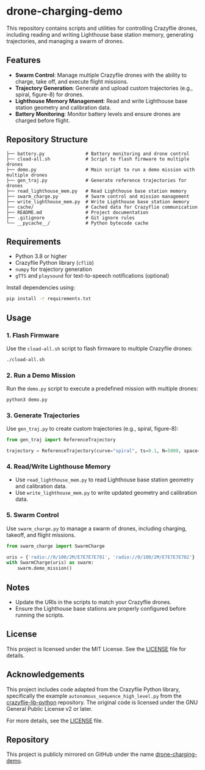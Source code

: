 # drone-charging-demo

This repository contains scripts and utilities for controlling Crazyflie drones, including reading and writing Lighthouse base station memory, generating trajectories, and managing a swarm of drones.

## Features

- **Swarm Control**: Manage multiple Crazyflie drones with the ability to charge, take off, and execute flight missions.
- **Trajectory Generation**: Generate and upload custom trajectories (e.g., spiral, figure-8) for drones.
- **Lighthouse Memory Management**: Read and write Lighthouse base station geometry and calibration data.
- **Battery Monitoring**: Monitor battery levels and ensure drones are charged before flight.

## Repository Structure

```
├── battery.py               # Battery monitoring and drone control
├── cload-all.sh             # Script to flash firmware to multiple drones
├── demo.py                  # Main script to run a demo mission with multiple drones
├── gen_traj.py              # Generate reference trajectories for drones
├── read_lighthouse_mem.py   # Read Lighthouse base station memory
├── swarm_charge.py          # Swarm control and mission management
├── write_lighthouse_mem.py  # Write Lighthouse base station memory
├── cache/                   # Cached data for Crazyflie communication
├── README.md                # Project documentation
├── .gitignore               # Git ignore rules
└── __pycache__/             # Python bytecode cache
```

## Requirements

- Python 3.8 or higher
- Crazyflie Python library (`cflib`)
- `numpy` for trajectory generation
- `gTTS` and `playsound` for text-to-speech notifications (optional)

Install dependencies using:

```sh
pip install -r requirements.txt
```

## Usage

### 1. Flash Firmware
Use the `cload-all.sh` script to flash firmware to multiple Crazyflie drones:

```sh
./cload-all.sh
```

### 2. Run a Demo Mission
Run the `demo.py` script to execute a predefined mission with multiple drones:

```sh
python3 demo.py
```

### 3. Generate Trajectories
Use `gen_traj.py` to create custom trajectories (e.g., spiral, figure-8):

```py
from gen_traj import ReferenceTrajectory

trajectory = ReferenceTrajectory(curve="spiral", ts=0.1, N=5000, space=[0.5, 0.5, 1.5])
```

### 4. Read/Write Lighthouse Memory
- Use `read_lighthouse_mem.py` to read Lighthouse base station geometry and calibration data.
- Use `write_lighthouse_mem.py` to write updated geometry and calibration data.

### 5. Swarm Control
Use `swarm_charge.py` to manage a swarm of drones, including charging, takeoff, and flight missions.

```py
from swarm_charge import SwarmCharge

uris = {'radio://0/100/2M/E7E7E7E701', 'radio://0/100/2M/E7E7E7E702'}
with SwarmCharge(uris) as swarm:
    swarm.demo_mission()
```

## Notes

- Update the URIs in the scripts to match your Crazyflie drones.
- Ensure the Lighthouse base stations are properly configured before running the scripts.

## License

This project is licensed under the MIT License. See the [LICENSE](LICENSE) file for details.

## Acknowledgements

This project includes code adapted from the Crazyflie Python library, specifically the example `autonomous_sequence_high_level.py` from the [crazyflie-lib-python](https://github.com/bitcraze/crazyflie-lib-python) repository. The original code is licensed under the GNU General Public License v2 or later.

For more details, see the [LICENSE](LICENSE) file.

## Repository

This project is publicly mirrored on GitHub under the name [drone-charging-demo](https://github.com/yourusername/drone-charging-demo).